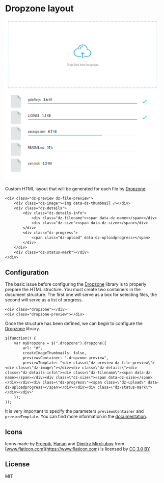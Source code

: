 # Dropzone layout

![](docs/screenshot.png?raw=true)

Custom HTML layout that will be generated for each file by [Dropzone](https://www.dropzonejs.com).

```(html)
<div class="dz-preview dz-file-preview">
    <div class="dz-image"><img data-dz-thumbnail /></div>
    <div class="dz-details">
        <div class="dz-details-info">
            <div class="dz-filename"><span data-dz-name></span></div>
            <div class="dz-size"><span data-dz-size></span></div>
        </div>
        <div class="dz-progress">
            <span class="dz-upload" data-dz-uploadprogress></span>
        </div>
    </div>
    <div class="dz-status-mark"></div>
</div>
```

## Configuration

The basic issue before configuring the [Dropzone](https://www.dropzonejs.com) library is to properly prepare the HTML structure. You must create two containers in the document structure. The first one will serve as a box for selecting files, the second will serve as a list of progress.

```(html)
<div class="dropzone"></div>
<div class="dropzone-preview"></div>
```

Once the structure has been defined, we can begin to configure the [Dropzone](https://www.dropzonejs.com) library.

```(js)
$(function() {
    var myDropzone = $(".dropzone").dropzone({
        url: "#",
        createImageThumbnails: false,
        previewsContainer: ".dropzone-preview",
        previewTemplate: "<div class=\"dz-preview dz-file-preview\"><div class=\"dz-image\"></div><div class=\"dz-details\"><div class=\"dz-details-info\"><div class=\"dz-filename\"><span data-dz-name></span></div><div class=\"dz-size\"><span data-dz-size></span></div></div><div class=\"dz-progress\"><span class=\"dz-upload\" data-dz-uploadprogress></span></div></div><div class=\"dz-status-mark\"></div></div>"
    });
});
```

It is very important to specify the parameters ``previewsContainer`` and ``previewTemplate``. You can find more information in the [documentation](https://www.dropzonejs.com/#configuration).

## Icons

Icons made by [Freepik](https://www.freepik.com), [Hanan](https://www.flaticon.com/authors/hanan) and [Dimitry Miroliubov](https://www.flaticon.com/authors/dimitry-miroliubov) from [www.flaticon.com](https://www.flaticon.com) is licensed by [CC 3.0 BY](http://creativecommons.org/licenses/by/3.0)

## License

MIT
